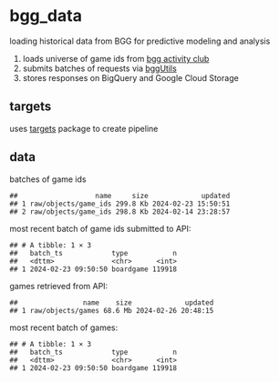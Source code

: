 
# bgg_data

loading historical data from BGG for predictive modeling and analysis

1.  loads universe of game ids from [bgg activity
    club](http://bgg.activityclub.org/bggdata/thingids.txt%5D)
2.  submits batches of requests via
    [bggUtils](https://github.com/phenrickson/bggUtils)
3.  stores responses on BigQuery and Google Cloud Storage

## targets

uses [targets](https://github.com/ropensci/targets) package to create
pipeline

## data

batches of game ids

    ##                   name     size             updated
    ## 1 raw/objects/game_ids 299.8 Kb 2024-02-23 15:50:51
    ## 2 raw/objects/game_ids 298.8 Kb 2024-02-14 23:28:57

most recent batch of game ids submitted to API:

    ## # A tibble: 1 × 3
    ##   batch_ts            type           n
    ##   <dttm>              <chr>      <int>
    ## 1 2024-02-23 09:50:50 boardgame 119918

games retrieved from API:

    ##                name    size             updated
    ## 1 raw/objects/games 68.6 Mb 2024-02-26 20:48:15

most recent batch of games:

    ## # A tibble: 1 × 3
    ##   batch_ts            type           n
    ##   <dttm>              <chr>      <int>
    ## 1 2024-02-23 09:50:50 boardgame 119918

